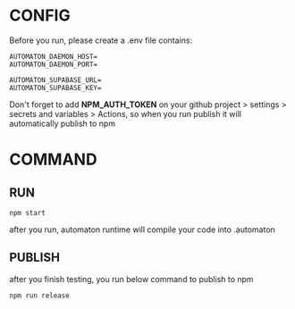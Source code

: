 # CONFIG

Before you run, please create a .env file contains:

```
AUTOMATON_DAEMON_HOST=
AUTOMATON_DAEMON_PORT=

AUTOMATON_SUPABASE_URL=
AUTOMATON_SUPABASE_KEY=
```

Don't forget to add **NPM_AUTH_TOKEN** on your github project > settings > secrets and variables > Actions, so when you run publish it will automatically publish to npm

# COMMAND

## RUN

```
npm start
```

after you run, automaton runtime will compile your code into .automaton

## PUBLISH

after you finish testing, you run below command to publish to npm

```
npm run release
```



